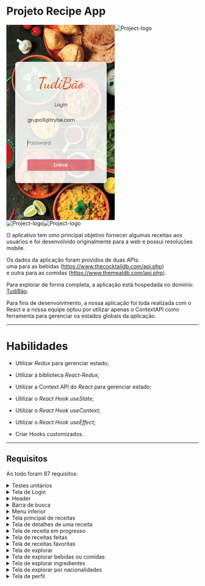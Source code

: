 # Projeto Recipe App

<div style="display: flex;" align="center">
  <img src="https://raw.githubusercontent.com/JuniorMira0/Recipes-App/main/src/images/login%20(1).gif" alt="Project-logo">
  <img src="../../images/explore(2).gif" alt="Project-logo">
</div>

<div style="display: flex;" align="center">
  <img src="../../images/explore(1).gif" alt="Project-logo">
  <img src="../../images/make(1).gif" alt="Project-logo">
</div>

O aplicativo tem omo principal objetivo fornecer algumas receitas aos usuários e foi desenvolvido originalmente para a web e possui resoluções mobile.

Os dados da aplicação foram providos de duas APIs:
<br>
uma para as bebidas (https://www.thecocktaildb.com/api.php)
<br>
e outra para as comidas (https://www.themealdb.com/api.php).

Para explorar de forma completa, a aplicação está hospedada no domínio: <a target="_blank" href="https://tudibao.surge.sh">TudiBão</a>.

Para fins de desenvolvimento, a nossa aplicação foi toda realizada com o React e a nossa equipe optou por utilizar apenas o ContextAPI como ferramenta para gerenciar os estados globais da aplicação.

---

# Habilidades

- Utilizar _Redux_ para gerenciar estado;

- Utilizar a biblioteca _React-Redux_;

- Utilizar a Context API do _React_ para gerenciar estado;

- Utilizar o _React Hook useState_;

- Utilizar o _React Hook useContext_;

- Utilizar o _React Hook useEffect_;

- Criar Hooks customizados.

---

## Requisitos

Ao todo foram 87 requisitos:

  <details>
    <summary>Testes unitários</summary>

- 1: Desenvolva os testes unitários de maneira que a cobertura seja de, no mínimo, 90%;
</details>

  <details>
    <summary>Tela de Login</summary>

- 2: Crie todos os elementos que devem respeitar os atributos descritos no protótipo para a tela de login;
- 3: Desenvolva a tela de maneira que a pessoa deve conseguir escrever seu email no input de email;
- 4: Desenvolva a tela de maneira que a pessoa deve conseguir escrever sua senha no input de senha;
- 5: Desenvolva a tela de maneira que o formulário só seja válido após um email válido e uma senha de mais de 6 caracteres serem preenchidos;
- 6: Salve 2 tokens no localStorage após a submissão, identificados pelas chaves mealsToken e cocktailsToken;
- 7: Salve o e-mail da pessoa usuária no localStorage na chave user após a submissão;
- 8: Redirecione a pessoa usuária para a tela principal de receitas de comidas após a submissão e validação com sucesso do login;
</details>

  <details>
    <summary>Header</summary>

- 9: Implemente os elementos do header na tela principal de receitas, respeitando os atributos descritos no protótipo;
- 10: Implemente um ícone para a tela de perfil, um título e um ícone para a busca, caso exista no protótipo;
- 11: Redirecione a pessoa usuária para a tela de perfil ao clicar no botão de perfil;
- 12: Desenvolva o botão de busca que, ao ser clicado, a barra de busca deve aparecer. O mesmo serve para escondê-la;
</details>

  <details>
    <summary>Barra de busca</summary>

- 13: Implemente os elementos da barra de busca respeitando os atributos descritos no protótipo;
- 14: Posicione a barra logo abaixo do header e implemente 3 radio buttons: Ingrediente, Nome e Primeira letra;
- 15: Busque na API de comidas caso a pessoa esteja na página de comidas e na de bebidas caso esteja na de bebidas;
- 16: Redirecione para a tela de detalhes da receita caso apenas uma receita seja encontrada, com o ID da mesma na URL;
- 17: Mostre as receitas em cards caso mais de uma receita seja encontrada;
- 18: Exiba um `alert` caso nenhuma receita seja encontrada;
</details>

  <details>
    <summary>Menu inferior</summary>

- 19: Implemente os elementos do menu inferior respeitando os atributos descritos no protótipo;
- 20: Posicione o menu inferior de forma fixa e apresente 3 ícones: um para comidas, um para bebidas e outro para exploração;
- 21: Exiba o menu inferior apenas nas telas indicadas pelo protótipo;
- 22: Redirecione a pessoa usuária para uma lista de cocktails ao clicar no ícone de bebidas;
- 23: Redirecione a pessoa usuária para a tela de explorar ao clicar no ícone de exploração;
- 24: Redirecione a pessoa usuária para uma lista de comidas ao clicar no ícone de comidas;
</details>

  <details>
    <summary>Tela principal de receitas</summary>

- 25: Implemente os elementos da tela principal de receitas respeitando os atributos descritos no protótipo;
- 26: Carregue as 12 primeiras receitas de comidas ou bebidas, uma em cada card;
- 27: Implemente os botões de categoria para serem utilizados como filtro;
- 28: Implemente o filtro das receitas através da API ao clicar no filtro de categoria;
- 29: Implemente o filtro como um toggle, que se for selecionado de novo, o app deve retornar as receitas sem nenhum filtro;
- 30: Implemente o filtro de categoria para que apenas um seja selecionado por vez;
- 31: Desenvolva o filtro de categorias com a opção de filtrar por todas as categorias;
- 32: Redirecione a pessoa usuária, ao clicar no card, para a tela de detalhes, que deve mudar a rota e conter o id da receita na URL;
</details>

  <details>
    <summary>Tela de detalhes de uma receita</summary>

- 33: Implemente os elementos da tela de detalhes de uma receita respeitando os atributos descritos no protótipo;
- 34: Realize uma request para a API passando o `id` da receita que deve estar disponível nos parâmetros da URL;
- 35: Desenvolva a tela de forma que contenha uma imagem da receita, o título, a categoria (ou se é ou não alcoólico), uma lista de ingredientes seguidos pelas quantidades, instruções, um vídeo do youtube "embedado" e recomendações;
- 36: Implemente as recomendações, para receitas de comida, a recomendação deverá ser bebida e vice-versa;
- 37: Implemente os cards de recomendação, onde serão 6 cards, mas mostrando apenas 2 e o scroll é horizontal, similar a um `carousel`;
- 38: Desenvolva um botão de nome "Start Recipe" que deve ficar fixo na parte de baixo da tela o tempo todo;
- 39: Implemente a solução de forma que caso a receita já tenha sido feita, o botão "Start Recipe" deve sumir;
- 40: Implemente a solução de modo que caso a receita tenha sido iniciada mas não finalizada, o texto do botão deve ser "Continue Recipe";
- 41: Redirecione a pessoa usuária caso o botão "Start Recipe" seja clicado, a rota deve mudar para a tela de receita em progresso;
- 42: Implemente um botão de compartilhar e um de favoritar a receita;
- 43: Implemente a solução de forma que, ao clicar no botão de compartilhar, o link da receita dentro do app deve ser copiado para o clipboard e uma mensagem avisando que o link foi copiado deve aparecer;
- 44: Implemente o ícone do coração (favorito) de maneira que, deve vir preenchido caso a receita esteja favoritada e "despreenchido" caso contrário;
- 45: Implemente a lógica no botão de favoritar, caso seja clicado, o ícone do coração deve mudar seu estado atual, caso esteja preenchido deve mudar para "despreenchido" e vice-versa;
- 46: Salve as receitas favoritas no `localStorage` na chave `favoriteRecipes`;
</details>

  <details>
    <summary>Tela de receita em progresso</summary>

- 47: Desenvolva a tela de maneira que contenha uma imagem da receita, seu titulo, sua categoria (ou se a bebida é alcoólica ou não) uma lista de ingredientes com suas respectivas quantidades e suas instruções;
- 48: Desenvolva um checkbox para cada item da lista de ingredientes;
- 49: Implemente uma lógica que, ao clicar no checkbox de um ingrediente, o nome dele deve ser "riscado" da lista;
- 50: Salve o estado do progresso, que deve ser mantido caso a pessoa atualize a página ou volte para a mesma receita;
- 51: Desenvolva a lógica de favoritar e compartilhar, a lógica da tela de detalhes de uma receita se aplica aqui;
- 52: Implemente a solução de maneira que o botão de finalizar receita ('Finish Recipe') só pode estar habilitado quando todos os ingredientes estiverem _"checkados"_ (marcados);
- 53: Redirecione a pessoa usuária após clicar no botão de finalizar receita ('Finish Recipe'), para a página de receitas feitas, cuja rota deve ser `/receitas-feitas`;
</details>

  <details>
    <summary>Tela de receitas feitas</summary>

- 54: Implemente os elementos da tela de receitas feitas respeitando os atributos descritos no protótipo;
- 55: Desenvolva a tela de maneira que, caso a receita do card seja uma comida, ela deve possuir: a foto da receita, o nome, a categoria, a nacionalidade, a data em que a pessoa fez a receita, as 2 primeiras tags retornadas pela API e um botão de compartilhar;
- 56: Desenvolva a tela de maneira que, caso a receita do card seja uma bebida, ela deve possuir: a foto da receita, o nome, se é alcoólica, a data em que a pessoa fez a receita e um botão de compartilhar;
- 57: Desenvolva a solução de maneira que o botão de compartilhar deve copiar a URL da tela de detalhes da receita para o clipboard;
- 58: Implemente 2 botões que filtram as receitas por comida ou bebida e um terceiro que remove todos os filtros;
- 59: Redirecione para a tela de detalhes da receita caso seja clicado na foto ou no nome da receita;
</details>

  <details>
    <summary>Tela de receitas favoritas</summary>

- 60: Implemente os elementos da tela de receitas favoritas (cumulativo com os atributos em comum com a tela de receitas feitas) respeitando os atributos descritos no protótipo;
- 61: Desenvolva a tela de maneira que, caso a receita do card seja uma comida, ela deve possuir: a foto da receita, o nome, a categoria, a nacionalidade, um botão de compartilhar e um de "desfavoritar";
- 62: Desenvolva a tela de maneira que, caso a receita do card seja uma bebida, ela deve possuir: a foto da receita, o nome, se é alcoólica ou não, um botão de compartilhar e um de "desfavoritar";
- 63: Desenvolva a solução de maneira que o botão de compartilhar deve copiar a URL da tela de detalhes da receita para o clipboard;
- 64: Desenvolva a solução de maneira que o botão de "desfavoritar" deve remover a receita da lista de receitas favoritas do `localStorage` e da tela;
- 65: Implemente 2 botões que filtram as receitas por comida ou bebida e um terceiro que remove todos os filtros;
- 66: Redirecione a pessoa usuária ao clicar na foto ou no nome da receita, a rota deve mudar para a tela de detalhes daquela receita;
</details>

  <details>
    <summary>Tela de explorar</summary>

- 67: Implemente os elementos da tela de explorar respeitando os atributos descritos no protótipo;
- 68: Desenvolva a tela de maneira que tenha 2 botões: um para explorar comidas e o outro para explorar bebidas;
- 69: Redirecione a pessoa usuária ao clicar em um dos botões, a rota deve mudar para a página de explorar comidas ou de explorar bebidas;
</details>

  <details>
    <summary>Tela de explorar bebidas ou comidas</summary>

- 70: Implemente os elementos da tela de explorar bebidas ou comidas respeitando os atributos descritos no protótipo;
- 71: Desenvolva 3 botões: um para explorar por ingrediente, um para explorar por nacionalidade e um para pegar uma receita aleatória;
- 72: Redirecione a pessoa usuária ao clicar em "By Ingredient", a rota deve mudar para a tela de explorar por ingredientes;
- 73: Redirecione a pessoa usuária ao clicar em "By Nationality", a rota deve mudar para tela de explorar por nacionalidades;
- 74: Redirecione a pessoa usuária ao clicar em "Surprise me!", a rota deve mudar para a tela de detalhes de uma receita, que deve ser escolhida de forma aleatória através da API;
</details>

  <details>
    <summary>Tela de explorar ingredientes</summary>

- 75: Implemente os elementos da tela de explorar ingredientes respeitando os atributos descritos no protótipo;
- 76: Desenvolva cards para os 12 primeiros ingredientes, de forma que cada card contenha o nome do ingrediente e uma foto;
- 77: Redireciona a pessoa usuária ao clicar no card do ingrediente, a rota deve mudar para tela principal de receitas mas mostrando apenas as receitas que contém o ingrediente escolhido;
</details>

  <details>
    <summary>Tela de explorar por nacionalidades</summary>

- 78: Implemente os elementos da tela de explorar por nacionalidades respeitando os atributos descritos no protótipo;
- 79: Desenvolva as mesmas especificações da tela de receitas principal, com a diferença de que os filtros de categoria são substituídos por um dropdown;
- 80: Implemente o dropdown de maneira que devem estar disponíveis todas as áreas retornadas da API, incluindo a opção "All", que retorna as receitas sem nenhum filtro;
- 81: Implemente a rota que deve ser apenas `/explore/foods/nationalities`;
</details>

  <details>
    <summary>Tela de perfil</summary>

- 82: Implemente os elementos da tela de perfil respeitando os atributos descritos no protótipo;
- 83: Implemente a solução de maneira que o e-mail da pessoa usuária deve estar visível;
- 84: Implemente 3 botões: um de nome "Done Recipes", um de nome "Favorite Recipes" e um de nome "Logout";
- 85: Redirecione a pessoa usuária que, ao clicar no botão de "Favorite Recipes", a rota deve mudar para a tela de receitas favoritas;
- 86: Redirecione a pessoa usuária que, ao clicar no botão de "Done Recipes", a rota deve mudar para a tela de receitas feitas;
- 87: Redirecione a pessoa usuária que, ao clicar no botão de "Logout", o `localStorage` deve ser limpo e a rota deve mudar para a tela de login.
</details>
